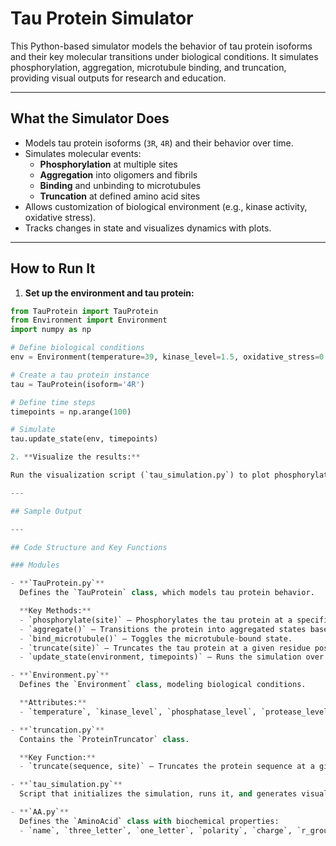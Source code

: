 # Tau Protein Simulator

This Python-based simulator models the behavior of tau protein isoforms and their key molecular transitions under biological conditions. It simulates phosphorylation, aggregation, microtubule binding, and truncation, providing visual outputs for research and education.

---

## What the Simulator Does

- Models tau protein isoforms (`3R`, `4R`) and their behavior over time.
- Simulates molecular events:
  - **Phosphorylation** at multiple sites
  - **Aggregation** into oligomers and fibrils
  - **Binding** and unbinding to microtubules
  - **Truncation** at defined amino acid sites
- Allows customization of biological environment (e.g., kinase activity, oxidative stress).
- Tracks changes in state and visualizes dynamics with plots.

---

## How to Run It

1. **Set up the environment and tau protein:**

```python
from TauProtein import TauProtein
from Environment import Environment
import numpy as np

# Define biological conditions
env = Environment(temperature=39, kinase_level=1.5, oxidative_stress=0.2)

# Create a tau protein instance
tau = TauProtein(isoform='4R')

# Define time steps
timepoints = np.arange(100)

# Simulate
tau.update_state(env, timepoints)

2. **Visualize the results:**

Run the visualization script (`tau_simulation.py`) to plot phosphorylation counts and aggregation state changes over time.

---

## Sample Output

---

## Code Structure and Key Functions

### Modules

- **`TauProtein.py`**  
  Defines the `TauProtein` class, which models tau protein behavior.

  **Key Methods:**
  - `phosphorylate(site)` – Phosphorylates the tau protein at a specific site.
  - `aggregate()` – Transitions the protein into aggregated states based on phosphorylation.
  - `bind_microtubule()` – Toggles the microtubule-bound state.
  - `truncate(site)` – Truncates the tau protein at a given residue position.
  - `update_state(environment, timepoints)` – Runs the simulation over time.

- **`Environment.py`**  
  Defines the `Environment` class, modeling biological conditions.

  **Attributes:**
  - `temperature`, `kinase_level`, `phosphatase_level`, `protease_level`, `oxidative_stress`

- **`truncation.py`**  
  Contains the `ProteinTruncator` class.

  **Key Function:**
  - `truncate(sequence, site)` – Truncates the protein sequence at a given site (e.g., D421).

- **`tau_simulation.py`**  
  Script that initializes the simulation, runs it, and generates visual output.

- **`AA.py`**  
  Defines the `AminoAcid` class with biochemical properties:
  - `name`, `three_letter`, `one_letter`, `polarity`, `charge`, `r_group`, `codon_list`
